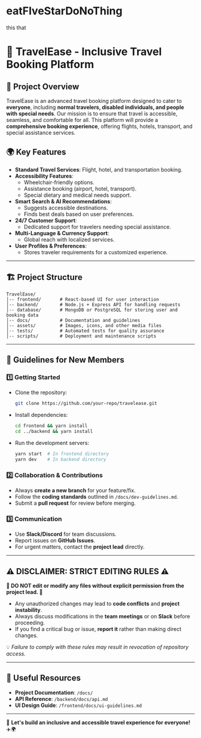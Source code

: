 # eatFIveStarDoNoThing
this that
# 🛫 TravelEase - Inclusive Travel Booking Platform

## 🚀 Project Overview
TravelEase is an advanced travel booking platform designed to cater to **everyone**, including **normal travelers, disabled individuals, and people with special needs**. Our mission is to ensure that travel is accessible, seamless, and comfortable for all. This platform will provide a **comprehensive booking experience**, offering flights, hotels, transport, and special assistance services.

## 🌍 Key Features
- **Standard Travel Services**: Flight, hotel, and transportation booking.
- **Accessibility Features**:
  - Wheelchair-friendly options.
  - Assistance booking (airport, hotel, transport).
  - Special dietary and medical needs support.
- **Smart Search & AI Recommendations**:
  - Suggests accessible destinations.
  - Finds best deals based on user preferences.
- **24/7 Customer Support**:
  - Dedicated support for travelers needing special assistance.
- **Multi-Language & Currency Support**:
  - Global reach with localized services.
- **User Profiles & Preferences**:
  - Stores traveler requirements for a customized experience.

---

## 🏗️ Project Structure
```
TravelEase/
│-- frontend/       # React-based UI for user interaction
│-- backend/        # Node.js + Express API for handling requests
│-- database/       # MongoDB or PostgreSQL for storing user and booking data
│-- docs/           # Documentation and guidelines
│-- assets/         # Images, icons, and other media files
│-- tests/          # Automated tests for quality assurance
│-- scripts/        # Deployment and maintenance scripts
```

---

## 📢 Guidelines for New Members

### 1️⃣ **Getting Started**
- Clone the repository:
  ```sh
  git clone https://github.com/your-repo/travelease.git
  ```
- Install dependencies:
  ```sh
  cd frontend && yarn install
  cd ../backend && yarn install
  ```
- Run the development servers:
  ```sh
  yarn start  # In frontend directory
  yarn dev    # In backend directory
  ```

### 2️⃣ **Collaboration & Contributions**
- Always **create a new branch** for your feature/fix.
- Follow the **coding standards** outlined in `/docs/dev-guidelines.md`.
- Submit a **pull request** for review before merging.

### 3️⃣ **Communication**
- Use **Slack/Discord** for team discussions.
- Report issues on **GitHub Issues**.
- For urgent matters, contact the **project lead** directly.

---

## ⚠️ **DISCLAIMER: STRICT EDITING RULES** ⚠️

**🚨 DO NOT edit or modify any files without explicit permission from the project lead. 🚨**

- Any unauthorized changes may lead to **code conflicts** and **project instability**.
- Always discuss modifications in the **team meetings** or on **Slack** before proceeding.
- If you find a critical bug or issue, **report it** rather than making direct changes.

💡 *Failure to comply with these rules may result in revocation of repository access.*

---

## 📌 Useful Resources
- **Project Documentation**: `/docs/`
- **API Reference**: `/backend/docs/api.md`
- **UI Design Guide**: `/frontend/docs/ui-guidelines.md`

---

📢 **Let's build an inclusive and accessible travel experience for everyone!** ✈️🌍


